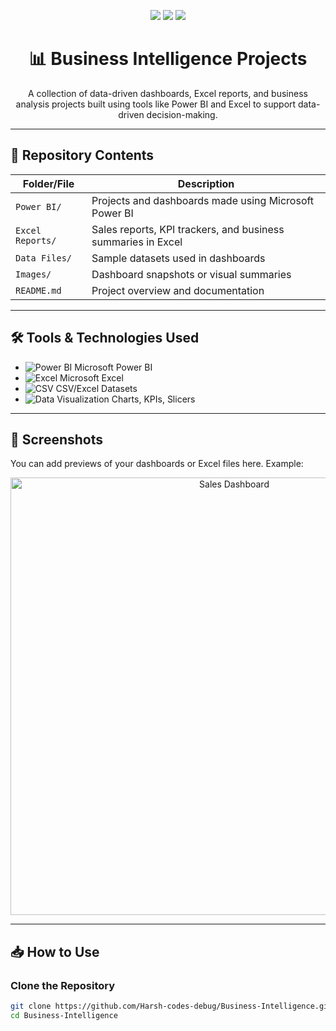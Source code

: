 <p align="center">
  <img src="https://img.shields.io/badge/Business%20Intelligence-Dashboard-blue?style=for-the-badge&logo=powerbi&logoColor=white" />
  <img src="https://img.shields.io/badge/Excel-Reports-brightgreen?style=for-the-badge&logo=microsoft-excel&logoColor=white" />
  <img src="https://img.shields.io/badge/Power%20BI-Visualization-yellow?style=for-the-badge&logo=powerbi&logoColor=white" />
</p>

<h1 align="center">📊 Business Intelligence Projects</h1>

<p align="center">
  A collection of data-driven dashboards, Excel reports, and business analysis projects built using tools like Power BI and Excel to support data-driven decision-making.
</p>

---

## 🧩 Repository Contents

| Folder/File | Description |
|-------------|-------------|
| `Power BI/` | Projects and dashboards made using Microsoft Power BI |
| `Excel Reports/` | Sales reports, KPI trackers, and business summaries in Excel |
| `Data Files/` | Sample datasets used in dashboards |
| `Images/` | Dashboard snapshots or visual summaries |
| `README.md` | Project overview and documentation |

---

## 🛠 Tools & Technologies Used

- ![Power BI](https://img.shields.io/badge/-Power%20BI-F2C811?style=flat-square&logo=powerbi&logoColor=black) Microsoft Power BI
- ![Excel](https://img.shields.io/badge/-Excel-217346?style=flat-square&logo=microsoft-excel&logoColor=white) Microsoft Excel
- ![CSV](https://img.shields.io/badge/-CSV-FF9900?style=flat-square&logo=files&logoColor=white) CSV/Excel Datasets
- ![Data Visualization](https://img.shields.io/badge/-Data%20Viz-0052CC?style=flat-square&logo=data&logoColor=white) Charts, KPIs, Slicers

---

## 📸 Screenshots

You can add previews of your dashboards or Excel files here. Example:

<p align="center">
  <img src="Images/sales_dashboard.png" width="700" alt="Sales Dashboard" />
</p>

---

## 📥 How to Use

### Clone the Repository

```bash
git clone https://github.com/Harsh-codes-debug/Business-Intelligence.git
cd Business-Intelligence
